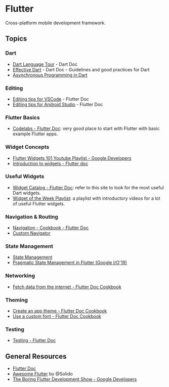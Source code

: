 # Flutter

Cross-platform mobile development framework.

## Topics

### Dart 

- [Dart Language Tour](https://dart.dev/guides/language/language-tour) - Dart Doc
- [Effective Dart](https://dart.dev/guides/language/effective-dart) - Dart Doc - Guidelines and good practices for Dart
- [Asynchronous Programming in Dart](https://dart.dev/codelabs/async-await)

### Editing

- [Editing tips for VSCode](https://flutter.dev/docs/development/tools/vs-code#editing-tips-for-flutter-code) - Flutter Doc
- [Editing tips for Android Studio](https://flutter.dev/docs/development/tools/android-studio#editing-tips-for-flutter-code) - Flutter Doc

### Flutter Basics


- [Codelabs - Flutter Doc](https://flutter.dev/docs/codelabs): very good place to start with Flutter with basic example Flutter apps.

### Widget Concepts

- [Flutter Widgets 101 Youtube Playlist - Google Developers](https://www.youtube.com/playlist?list=PLOU2XLYxmsIJyiwUPCou_OVTpRIn_8UMd)
- [Introduction to widgets - Flutter doc](https://flutter.dev/docs/development/ui/widgets-intro)

### Useful Widgets

- [Widget Catalog - Flutter Doc](https://flutter.dev/docs/development/ui/widgets): refer to this site to look for the most useful Dart widgets.
- [Widget of the Week Playlist](https://youtube.com/playlist?list=PLjxrf2q8roU23XGwz3Km7sQZFTdB996iG): a playlist with introductory videos for a lot of useful Flutter widgets.

### Navigation & Routing

- [Navigation - Cookbook - Flutter Doc](https://flutter.dev/docs/cookbook/navigation)
- [Custom Navigator](https://youtu.be/EcAwFpC9S8s?t=1706)

### State Management

- [State Management](https://flutter.dev/docs/development/data-and-backend/state-mgmt)
- [Pragmatic State Management in Flutter (Google I/O'19)](https://youtu.be/d_m5csmrf7I)

### Networking

- [Fetch data from the internet - Flutter Doc Cookbook](https://flutter.dev/docs/cookbook/networking/fetch-data)

### Theming

- [Create an app theme - Flutter Doc Cookbook](https://flutter.dev/docs/cookbook/design/themes#creating-an-app-theme)
- [Use a custom font - Flutter Doc Cookbook](https://flutter.dev/docs/cookbook/design/fonts#1-import-the-font-files)

### Testing

- [Testing - Flutter Doc](https://flutter.dev/docs/testing)


## General Resources

- [Flutter Doc](https://flutter.dev)
- [Awesome Flutter](https://github.com/Solido/awesome-flutter) by @Solido
- [The Boring Flutter Development Show - Google Developers](https://youtube.com/playlist?list=PLOU2XLYxmsIK0r_D-zWcmJ1plIcDNnRkK)
